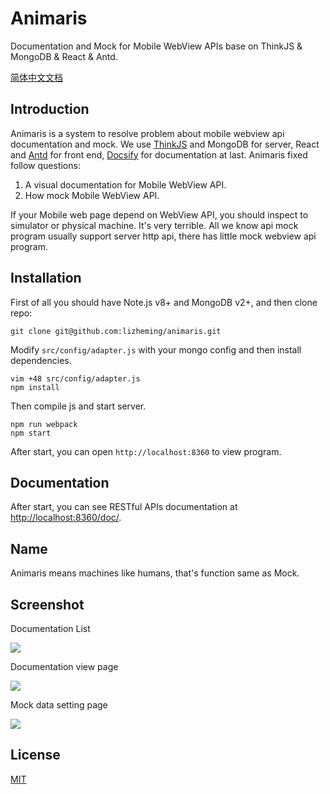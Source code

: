 # Animaris

Documentation and Mock for Mobile WebView APIs base on ThinkJS & MongoDB & React & Antd.

[简体中文文档](https://github.com/lizheming/animaris/blob/master/README_zh-CN.md)

## Introduction

Animaris is a system to resolve problem about mobile webview api documentation and mock. We use [ThinkJS](https://thinkjs.org) and MongoDB for server, React and [Antd](https://ant.design) for front end, [Docsify](http://docsify.js.org) for documentation at last. Animaris fixed follow questions:

1. A visual documentation for Mobile WebView API.
2. How mock Mobile WebView API.

If your Mobile web page depend on WebView API, you should inspect to simulator or physical machine. It's very terrible. All we know api mock program usually support server http api, there has little mock webview api program.

## Installation

First of all you should have Note.js v8+ and MongoDB v2+, and then clone repo:

```
git clone git@github.com:lizheming/animaris.git
```

Modify `src/config/adapter.js` with your mongo config and then install dependencies.

```
vim +48 src/config/adapter.js
npm install
```

Then compile js and start server.

```
npm run webpack
npm start
```

After start, you can open `http://localhost:8360` to view program.

## Documentation

After start, you can see RESTful APIs documentation at <http://localhost:8360/doc/>.

## Name

Animaris means machines like humans, that's function same as Mock.

## Screenshot

Documentation List

![](https://p0.ssl.qhimg.com/t0194fc9409ff5770e2.jpg)

Documentation view page

![](https://p0.ssl.qhimg.com/t01e4a2090ed1f5aed5.jpg)

Mock data setting page

![](https://p0.ssl.qhimg.com/t015a770a88a74fa694.jpg)

## License 

[MIT](https://github.com/lizheming/animaris/blob/master/LICENSE)
